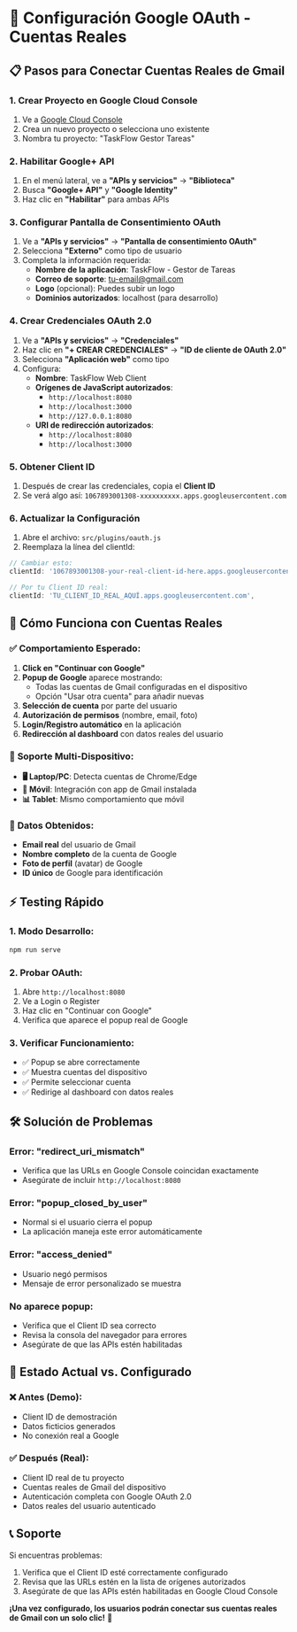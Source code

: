 # 🔐 Configuración Google OAuth - Cuentas Reales

## 📋 **Pasos para Conectar Cuentas Reales de Gmail**

### 1. **Crear Proyecto en Google Cloud Console**

1. Ve a [Google Cloud Console](https://console.cloud.google.com/)
2. Crea un nuevo proyecto o selecciona uno existente
3. Nombra tu proyecto: "TaskFlow Gestor Tareas"

### 2. **Habilitar Google+ API**

1. En el menú lateral, ve a **"APIs y servicios"** → **"Biblioteca"**
2. Busca **"Google+ API"** y **"Google Identity"**
3. Haz clic en **"Habilitar"** para ambas APIs

### 3. **Configurar Pantalla de Consentimiento OAuth**

1. Ve a **"APIs y servicios"** → **"Pantalla de consentimiento OAuth"**
2. Selecciona **"Externo"** como tipo de usuario
3. Completa la información requerida:
   - **Nombre de la aplicación**: TaskFlow - Gestor de Tareas
   - **Correo de soporte**: <tu-email@gmail.com>
   - **Logo** (opcional): Puedes subir un logo
   - **Dominios autorizados**: localhost (para desarrollo)

### 4. **Crear Credenciales OAuth 2.0**

1. Ve a **"APIs y servicios"** → **"Credenciales"**
2. Haz clic en **"+ CREAR CREDENCIALES"** → **"ID de cliente de OAuth 2.0"**
3. Selecciona **"Aplicación web"** como tipo
4. Configura:
   - **Nombre**: TaskFlow Web Client
   - **Orígenes de JavaScript autorizados**:
     - `http://localhost:8080`
     - `http://localhost:3000`
     - `http://127.0.0.1:8080`
   - **URI de redirección autorizados**:
     - `http://localhost:8080`
     - `http://localhost:3000`

### 5. **Obtener Client ID**

1. Después de crear las credenciales, copia el **Client ID**
2. Se verá algo así: `1067893001308-xxxxxxxxxx.apps.googleusercontent.com`

### 6. **Actualizar la Configuración**

1. Abre el archivo: `src/plugins/oauth.js`
2. Reemplaza la línea del clientId:

```javascript
// Cambiar esto:
clientId: '1067893001308-your-real-client-id-here.apps.googleusercontent.com',

// Por tu Client ID real:
clientId: 'TU_CLIENT_ID_REAL_AQUÍ.apps.googleusercontent.com',
```

## 🚀 **Cómo Funciona con Cuentas Reales**

### ✅ **Comportamiento Esperado:**

1. **Click en "Continuar con Google"**
2. **Popup de Google** aparece mostrando:
   - Todas las cuentas de Gmail configuradas en el dispositivo
   - Opción "Usar otra cuenta" para añadir nuevas
3. **Selección de cuenta** por parte del usuario
4. **Autorización de permisos** (nombre, email, foto)
5. **Login/Registro automático** en la aplicación
6. **Redirección al dashboard** con datos reales del usuario

### 📱 **Soporte Multi-Dispositivo:**

- **🖥️ Laptop/PC**: Detecta cuentas de Chrome/Edge
- **📱 Móvil**: Integración con app de Gmail instalada
- **📊 Tablet**: Mismo comportamiento que móvil

### 🔐 **Datos Obtenidos:**

- **Email real** del usuario de Gmail
- **Nombre completo** de la cuenta de Google
- **Foto de perfil** (avatar) de Google
- **ID único** de Google para identificación

## ⚡ **Testing Rápido**

### 1. **Modo Desarrollo:**

```bash
npm run serve
```

### 2. **Probar OAuth:**

1. Abre `http://localhost:8080`
2. Ve a Login o Register
3. Haz clic en "Continuar con Google"
4. Verifica que aparece el popup real de Google

### 3. **Verificar Funcionamiento:**

- ✅ Popup se abre correctamente
- ✅ Muestra cuentas del dispositivo
- ✅ Permite seleccionar cuenta
- ✅ Redirige al dashboard con datos reales

## 🛠️ **Solución de Problemas**

### **Error: "redirect_uri_mismatch"**

- Verifica que las URLs en Google Console coincidan exactamente
- Asegúrate de incluir `http://localhost:8080`

### **Error: "popup_closed_by_user"**

- Normal si el usuario cierra el popup
- La aplicación maneja este error automáticamente

### **Error: "access_denied"**

- Usuario negó permisos
- Mensaje de error personalizado se muestra

### **No aparece popup:**

- Verifica que el Client ID sea correcto
- Revisa la consola del navegador para errores
- Asegúrate de que las APIs estén habilitadas

## 🎯 **Estado Actual vs. Configurado**

### ❌ **Antes (Demo):**

- Client ID de demostración
- Datos ficticios generados
- No conexión real a Google

### ✅ **Después (Real):**

- Client ID real de tu proyecto
- Cuentas reales de Gmail del dispositivo
- Autenticación completa con Google OAuth 2.0
- Datos reales del usuario autenticado

## 📞 **Soporte**

Si encuentras problemas:

1. Verifica que el Client ID esté correctamente configurado
2. Revisa que las URLs estén en la lista de orígenes autorizados
3. Asegúrate de que las APIs estén habilitadas en Google Cloud Console

**¡Una vez configurado, los usuarios podrán conectar sus cuentas reales de Gmail con un solo clic!** 🎉
